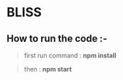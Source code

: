 # BLISS
## How to run the code :- 

> first run command : **npm install**  

> then : **npm start**
